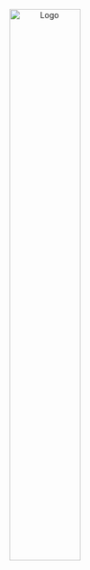 
<p align="center">
  <img src="https://github.com/team5419/.github-private/assets/56660694/c4609182-7985-4261-8651-d1c008f23b45" width="50%" title="Logo">
</p>



